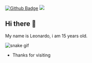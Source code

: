 [![Github Badge](https://img.shields.io/badge/-Github-000?style=flat-square&logo=Github&logoColor=white&link=https://github.com/Leonardo-ol/)](https://github.com/Leonardo-ol/) 
![](https://komarev.com/ghpvc/?username=Leonardo-ol&color=blue)

## Hi there 👋

My name is Leonardo, i am 15 years old.

![snake gif](https://github.com/Leonardo-ol/Leonardo-ol/blob/output/github-contribution-grid-snake.svg)  

- Thanks for visiting
